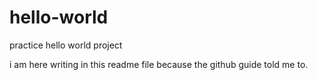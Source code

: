 # hello-world
practice hello world project

i am here writing in this readme file because the github guide told me to.

